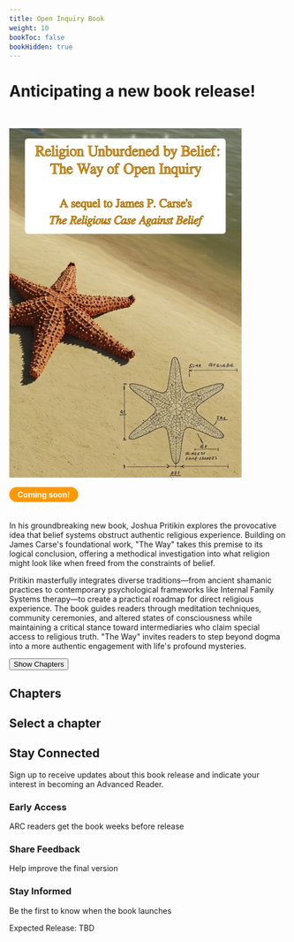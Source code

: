 ```yaml
---
title: Open Inquiry Book
weight: 10
bookToc: false
bookHidden: true
---
```


# Anticipating a new book release!

</br>

![Pritikin 202X](unburdened.webp)

<div style="display: inline-block; background-color: #ff9800; color: white; padding: 5px 15px; border-radius: 20px; font-weight: bold; margin-bottom: 20px;">Coming soon!</div>

In his groundbreaking new book, Joshua Pritikin explores the provocative idea that belief systems obstruct authentic religious experience. Building on James Carse's foundational work, "The Way" takes this premise to its logical conclusion, offering a methodical investigation into what religion might look like when freed from the constraints of belief.

Pritikin masterfully integrates diverse traditions—from ancient shamanic practices to contemporary psychological frameworks like Internal Family Systems therapy—to create a practical roadmap for direct religious experience. The book guides readers through meditation techniques, community ceremonies, and altered states of consciousness while maintaining a critical stance toward intermediaries who claim special access to religious truth. "The Way" invites readers to step beyond dogma into a more authentic engagement with life's profound mysteries.

<div class="toc-container">
  <div class="toc-mobile-toggle">
    <button id="toc-toggle-btn" class="toc-toggle-button">Show Chapters</button>
  </div>
  <div class="toc-chapters-list" id="toc-chapters">
    <h2 class="toc-heading">Chapters</h2>
    <!-- Chapters will be loaded here -->
  </div>
  <div class="toc-sections-list" id="toc-sections">
    <h2 class="toc-heading" id="toc-current-chapter">Select a chapter</h2>
    <!-- Sections will be loaded here -->
  </div>
</div>

<div class="signup-section">
 <div class="signup-container">
  <h2 class="signup-title">Stay Connected</h2>
  <p class="signup-text">Sign up to receive updates about this book release and indicate your interest in becoming an Advanced Reader.</p>
   
<div data-tf-live="01JTED9XC8FEK8E778MAH3E8TJ"></div><script src="//embed.typeform.com/next/embed.js"></script>
   
  <div class="benefits-list">
   <div class="benefit">
    <h3>Early Access</h3>
    <p>ARC readers get the book weeks before release</p>
   </div>
   <div class="benefit">
   <h3>Share Feedback</h3>
    <p>Help improve the final version</p>
   </div>
   <div class="benefit">
    <h3>Stay Informed</h3>
    <p>Be the first to know when the book launches</p>
   </div>
  </div>
   
  <div class="release-date">
   <p>Expected Release: TBD</p>
  </div>
 </div>
</div>


<script>
const tocData = [
    { level: 1, title: "Sacred Subtraction", hasExcerpt: "intro" },
    { level: 2, title: "Previously on Belief", hasExcerpt: "" },
    { level: 2, title: "Mystery School", hasExcerpt: "" },
    { level: 3, title: "Class Begins", hasExcerpt: "" },
    { level: 3, title: "Patience Grasshopper", hasExcerpt: "" },
    { level: 3, title: "Minimalist Mind", hasExcerpt: "" },
    { level: 3, title: "Process vs. Content", hasExcerpt: "" },
    { level: 2, title: "Morality", hasExcerpt: "" },
    { level: 3, title: "Unavoidable Choices", hasExcerpt: "" },
    { level: 3, title: "Carse's Moral Legacy", hasExcerpt: "" },
    { level: 2, title: "Belief vs. Knowledge", hasExcerpt: "" },
    { level: 3, title: "Gray Areas", hasExcerpt: "" },
    { level: 3, title: "Epistemic Cognition", hasExcerpt: "" },
    { level: 3, title: "Conclusion", hasExcerpt: "" },
    { level: 2, title: "Hidden Depths", hasExcerpt: "" },
    { level: 2, title: "Training the Inner Eye", hasExcerpt: "" },
    { level: 1, title: "Internal Family System", hasExcerpt: "" },
    { level: 2, title: "Western Psychotherapy", hasExcerpt: "" },
    { level: 3, title: "Ethical Stance", hasExcerpt: "" },
    { level: 3, title: "Constraint-Release", hasExcerpt: "" },
    { level: 2, title: "History", hasExcerpt: "" },
    { level: 2, title: "Methodological Note", hasExcerpt: "" },
    { level: 2, title: "Mental Injury", hasExcerpt: "injury" },
    { level: 2, title: "How to Use This Reference", hasExcerpt: "" },
    { level: 2, title: "Parts", hasExcerpt: "" },
    { level: 3, title: "Theory", hasExcerpt: "" },
    { level: 3, title: "Axioms", hasExcerpt: "" },
    { level: 3, title: "Practice", hasExcerpt: "" },
    { level: 2, title: "Self", hasExcerpt: "" },
    { level: 2, title: "Multiplicity", hasExcerpt: "" },
    { level: 2, title: "Direct Access", hasExcerpt: "" },
    { level: 3, title: "Examples", hasExcerpt: "" },
    { level: 3, title: "Resistance to Unblending", hasExcerpt: "" },
    { level: 3, title: "Being Explicit", hasExcerpt: "" },
    { level: 3, title: "Conclusion", hasExcerpt: "" },
    { level: 2, title: "Meeting Parts", hasExcerpt: "" },
    { level: 3, title: "Age", hasExcerpt: "" },
    { level: 3, title: "Gender", hasExcerpt: "" },
    { level: 3, title: "Self-Energy Circulation", hasExcerpt: "" },
    { level: 4, title: "Leading", hasExcerpt: "" },
    { level: 3, title: "Classification", hasExcerpt: "" },
    { level: 3, title: "Protectors", hasExcerpt: "" },
    { level: 3, title: "Polarizations", hasExcerpt: "" },
    { level: 3, title: "Exiles", hasExcerpt: "" },
    { level: 2, title: "Conducting Sessions", hasExcerpt: "" },
    { level: 2, title: "Psychological Interlude Complete", hasExcerpt: "" },
    { level: 1, title: "The Eldest Religion", hasExcerpt: "" },
    { level: 2, title: "A Novel Perspective", hasExcerpt: "" },
    { level: 2, title: "The Way of Open Inquiry", hasExcerpt: "" },
    { level: 3, title: "An Ideal Religion", hasExcerpt: "" },
    { level: 3, title: "Core Practices", hasExcerpt: "" },
    { level: 3, title: "Organizational Structure", hasExcerpt: "" },
    { level: 3, title: "Cultural Adaptability", hasExcerpt: "" },
    { level: 3, title: "Relationship with Politics", hasExcerpt: "" },
    { level: 3, title: "The Superior Path", hasExcerpt: "" },
    { level: 3, title: "Situating Our Approach", hasExcerpt: "" },
    { level: 2, title: "Word Play", hasExcerpt: "" },
    { level: 2, title: "Deep Time", hasExcerpt: "" },
    { level: 2, title: "Nassim Nicholas Taleb", hasExcerpt: "" },
    { level: 3, title: "The Lindy Effect", hasExcerpt: "" },
    { level: 3, title: "Via Negativa", hasExcerpt: "" },
    { level: 3, title: "The Barbell Strategy", hasExcerpt: "" },
    { level: 2, title: "Prehistory", hasExcerpt: "" },
    { level: 3, title: "Off the Record", hasExcerpt: "" },
    { level: 3, title: "Cave Art", hasExcerpt: "" },
    { level: 3, title: "Red Ochre", hasExcerpt: "" },
    { level: 3, title: "Historical Context", hasExcerpt: "" },
    { level: 2, title: "Anthropology of Religion", hasExcerpt: "" },
    { level: 3, title: "Historical Perspective", hasExcerpt: "" },
    { level: 3, title: "Our Dilemma", hasExcerpt: "" },
    { level: 2, title: "Esoteric Engine", hasExcerpt: "" },
    { level: 2, title: "Shamanism", hasExcerpt: "" },
    { level: 2, title: "Review", hasExcerpt: "" },
    { level: 1, title: "The Spirit World", hasExcerpt: "" },
    { level: 2, title: "Beyond Disbelief", hasExcerpt: "" },
    { level: 2, title: "How Beliefs Shape Reality", hasExcerpt: "" },
    { level: 2, title: "Scientific Investigations", hasExcerpt: "" },
    { level: 3, title: "Puzzles", hasExcerpt: "" },
    { level: 3, title: "Terminal Lucidity", hasExcerpt: "" },
    { level: 3, title: "REDs", hasExcerpt: "" },
    { level: 3, title: "Past-Life Memories", hasExcerpt: "" },
    { level: 3, title: "Explanations", hasExcerpt: "" },
    { level: 2, title: "Porosity", hasExcerpt: "" },
    { level: 2, title: "Amazonia", hasExcerpt: "" },
    { level: 3, title: "Beyond the Brochure", hasExcerpt: "" },
    { level: 3, title: "Communication", hasExcerpt: "" },
    { level: 3, title: "Healing", hasExcerpt: "" },
    { level: 3, title: "Social Conflict", hasExcerpt: "" },
    { level: 3, title: "Harm", hasExcerpt: "" },
    { level: 3, title: "Shaman-Spirit Relationship", hasExcerpt: "" },
    { level: 3, title: "Harmful Spirits", hasExcerpt: "" },
    { level: 3, title: "Spirit Removal Practices", hasExcerpt: "" },
    { level: 3, title: "Conclusion", hasExcerpt: "" },
    { level: 2, title: "Unwelcome Guests", hasExcerpt: "" },
    { level: 3, title: "Eviction Protocols", hasExcerpt: "" },
    { level: 3, title: "IFS", hasExcerpt: "" },
    { level: 3, title: "Extended Example", hasExcerpt: "" },
    { level: 2, title: "Alternatives to Death", hasExcerpt: "" },
    { level: 2, title: "Review", hasExcerpt: "" },
    { level: 1, title: "States of Consciousness", hasExcerpt: "" },
    { level: 2, title: "Drawing Lines in the Water", hasExcerpt: "" },
    { level: 2, title: "Strange Loop", hasExcerpt: "" },
    { level: 2, title: "Fuzzy Boundaries", hasExcerpt: "" },
    { level: 2, title: "Systematic Exploration", hasExcerpt: "" },
    { level: 3, title: "Getting Precise", hasExcerpt: "" },
    { level: 3, title: "Experiential Clarity", hasExcerpt: "" },
    { level: 3, title: "Psychological Relevance", hasExcerpt: "" },
    { level: 3, title: "Discussion", hasExcerpt: "" },
    { level: 2, title: "Playing with Pronouns", hasExcerpt: "" },
    { level: 3, title: "A Sacred Pause", hasExcerpt: "" },
    { level: 3, title: "Varela-Schwartz Model", hasExcerpt: "" },
    { level: 3, title: "Who's Driving?", hasExcerpt: "" },
    { level: 3, title: "Self Assessment", hasExcerpt: "" },
    { level: 3, title: "Limitations", hasExcerpt: "" },
    { level: 4, title: "Intimacy Gradients", hasExcerpt: "" },
    { level: 4, title: "Knowledge Spectrum", hasExcerpt: "" },
    { level: 4, title: "Verification", hasExcerpt: "" },
    { level: 4, title: "Temporal Dynamics", hasExcerpt: "" },
    { level: 4, title: "Implications", hasExcerpt: "" },
    { level: 3, title: "Discussion", hasExcerpt: "" },
    { level: 2, title: "Neurophenomenology", hasExcerpt: "" },
    { level: 3, title: "Embodiment in Cognitive Science", hasExcerpt: "" },
    { level: 3, title: "Mutual Constraints", hasExcerpt: "" },
    { level: 2, title: "Beyond the Ordinary", hasExcerpt: "" },
    { level: 3, title: "Departure Lounge", hasExcerpt: "" },
    { level: 3, title: "Why?", hasExcerpt: "" },
    { level: 3, title: "How?", hasExcerpt: "" },
    { level: 3, title: "Candidate Techniques", hasExcerpt: "" },
    { level: 3, title: "Authentication Challenges", hasExcerpt: "" },
    { level: 4, title: "Unfounded Optimism", hasExcerpt: "" },
    { level: 4, title: "Week 1: Rhythmic Disaster", hasExcerpt: "" },
    { level: 4, title: "Week 2: Float Tank Fiasco", hasExcerpt: "" },
    { level: 4, title: "Week 3: Sleep Deprivation Experiment", hasExcerpt: "" },
    { level: 4, title: "Week 4: Sweat Lodge Social Pressure", hasExcerpt: "" },
    { level: 4, title: "Week 5: Mushroom Misadventure", hasExcerpt: "" },
    { level: 4, title: "Week 6: Meditation Marathon", hasExcerpt: "" },
    { level: 4, title: "Week 7: Flow State Fumble", hasExcerpt: "" },
    { level: 4, title: "Week 8: The Reckoning", hasExcerpt: "" },
    { level: 3, title: "Intermediaries", hasExcerpt: "" },
    { level: 4, title: "Guide Gamble", hasExcerpt: "" },
    { level: 4, title: "Week 9: A Scientific Religious Community", hasExcerpt: "" },
    { level: 4, title: "Implications", hasExcerpt: "" },
    { level: 3, title: "Other Uses", hasExcerpt: "" },
    { level: 4, title: "Overview", hasExcerpt: "" },
    { level: 4, title: "Problem Solving", hasExcerpt: "" },
    { level: 4, title: "The Self-Healing Trap", hasExcerpt: "" },
    { level: 4, title: "Conclusion", hasExcerpt: "" },
    { level: 3, title: "Self-Concept", hasExcerpt: "" },
    { level: 3, title: "Triangulation", hasExcerpt: "" },
    { level: 2, title: "Field Operations Manual", hasExcerpt: "" },
    { level: 3, title: "Ground Rules", hasExcerpt: "" },
    { level: 3, title: "Mental Steering", hasExcerpt: "" },
    { level: 3, title: "Belief Amplification", hasExcerpt: "" },
    { level: 3, title: "Consent", hasExcerpt: "" },
    { level: 4, title: "Progression", hasExcerpt: "" },
    { level: 4, title: "Example", hasExcerpt: "" },
    { level: 3, title: "Setting", hasExcerpt: "" },
    { level: 3, title: "Difficulty as Growth", hasExcerpt: "" },
    { level: 3, title: "Meditation", hasExcerpt: "" },
    { level: 4, title: "Traditional Approach", hasExcerpt: "" },
    { level: 4, title: "Parts-Aware Approach", hasExcerpt: "" },
    { level: 4, title: "Effortlessness", hasExcerpt: "" },
    { level: 3, title: "Ego Through an IFS Lens", hasExcerpt: "" },
    { level: 3, title: "Cannabis", hasExcerpt: "" },
    { level: 4, title: "Overview", hasExcerpt: "" },
    { level: 4, title: "Steering vs. Riding the Rails", hasExcerpt: "" },
    { level: 3, title: "Psilocybin", hasExcerpt: "" },
    { level: 4, title: "Overview", hasExcerpt: "" },
    { level: 4, title: "Readiness Assessment", hasExcerpt: "" },
    { level: 4, title: "Integration", hasExcerpt: "" },
    { level: 3, title: "When to Consider Professional Help", hasExcerpt: "" },
    { level: 2, title: "Compass Check", hasExcerpt: "" },
    { level: 2, title: "Temptation", hasExcerpt: "" },
    { level: 3, title: "Ambiguous Ambition", hasExcerpt: "" },
    { level: 3, title: "Extreme Splitting", hasExcerpt: "" },
    { level: 3, title: "Ambiguous Examples", hasExcerpt: "" },
    { level: 3, title: "Amplified Temptation", hasExcerpt: "" },
    { level: 3, title: "Conclusion", hasExcerpt: "" },
    { level: 2, title: "Spirit Guides", hasExcerpt: "" },
    { level: 3, title: "Taking Stock", hasExcerpt: "" },
    { level: 3, title: "The DMT Portal", hasExcerpt: "" },
    { level: 3, title: "Parts or Guides?", hasExcerpt: "" },
    { level: 3, title: "Implications", hasExcerpt: "" },
    { level: 2, title: "Case Study: Dr. A", hasExcerpt: "" },
    { level: 3, title: "Training Program Structure", hasExcerpt: "" },
    { level: 3, title: "Progression of Events", hasExcerpt: "" },
    { level: 3, title: "Outcome and Implications", hasExcerpt: "" },
    { level: 2, title: "Case Study: Ian Thorson", hasExcerpt: "" },
    { level: 3, title: "Progression of Events", hasExcerpt: "" },
    { level: 3, title: "Analysis", hasExcerpt: "" },
    { level: 3, title: "Implications", hasExcerpt: "" },
    { level: 2, title: "The Way of Open Inquiry: An Update", hasExcerpt: "" },
    { level: 3, title: "An Ideal Religion", hasExcerpt: "" },
    { level: 3, title: "Core Practices", hasExcerpt: "" },
    { level: 3, title: "Organizational Structure", hasExcerpt: "" },
    { level: 2, title: "Conclusion", hasExcerpt: "" },
    { level: 2, title: "Review", hasExcerpt: "" },
    { level: 1, title: "Moral Growing Pains", hasExcerpt: "" },
    { level: 2, title: "Untying Our Binds", hasExcerpt: "" },
    { level: 2, title: "Ethical Failings", hasExcerpt: "" },
    { level: 2, title: "Human Sacrifice", hasExcerpt: "" },
    { level: 2, title: "Skeptic's Prayer", hasExcerpt: "" },
    { level: 3, title: "Taxonomy", hasExcerpt: "" },
    { level: 4, title: "Form and Content", hasExcerpt: "" },
    { level: 4, title: "Motive", hasExcerpt: "" },
    { level: 3, title: "Teleological Prayer", hasExcerpt: "" },
    { level: 3, title: "Fate's Hotline", hasExcerpt: "" },
    { level: 3, title: "Impact", hasExcerpt: "" },
    { level: 3, title: "A Polarization", hasExcerpt: "" },
    { level: 2, title: "Sacred Celebration", hasExcerpt: "" },
    { level: 3, title: "Foreplay", hasExcerpt: "" },
    { level: 3, title: "Orgasmic Meditation", hasExcerpt: "" },
    { level: 4, title: "Holy Strokes", hasExcerpt: "" },
    { level: 4, title: "Not Solitaire", hasExcerpt: "" },
    { level: 4, title: "Stigma", hasExcerpt: "" },
    { level: 2, title: "The Empathy Domino", hasExcerpt: "" },
    { level: 3, title: "Quiet Zone Ahead", hasExcerpt: "" },
    { level: 3, title: "Sentimentalism", hasExcerpt: "" },
    { level: 3, title: "Unity Experience", hasExcerpt: "" },
    { level: 4, title: "Mortality", hasExcerpt: "" },
    { level: 4, title: "Results", hasExcerpt: "" },
    { level: 4, title: "Mechanism", hasExcerpt: "" },
    { level: 3, title: "Golden Rule", hasExcerpt: "" },
    { level: 3, title: "Tenuous Conclusion", hasExcerpt: "" },
    { level: 2, title: "Going Global", hasExcerpt: "" },
    { level: 2, title: "Review", hasExcerpt: "" },
    { level: 1, title: "Ceremony", hasExcerpt: "" },
    { level: 2, title: "Meaninglessness", hasExcerpt: "" },
    { level: 3, title: "Existential Pickle", hasExcerpt: "" },
    { level: 3, title: "Nihilism", hasExcerpt: "" },
    { level: 3, title: "Responses", hasExcerpt: "" },
    { level: 2, title: "Model for Shared Transcendence", hasExcerpt: "" },
    { level: 2, title: "Group Meditation", hasExcerpt: "" },
    { level: 3, title: "The Big Stretch", hasExcerpt: "" },
    { level: 3, title: "Vipassana", hasExcerpt: "" },
    { level: 3, title: "Zen", hasExcerpt: "" },
    { level: 3, title: "Om Second Thought", hasExcerpt: "" },
    { level: 2, title: "Psychedelic Religions", hasExcerpt: "" },
    { level: 3, title: "Rainforest Rising", hasExcerpt: "" },
    { level: 3, title: "Ayahuasca", hasExcerpt: "" },
    { level: 3, title: "Which Tradition?", hasExcerpt: "" },
    { level: 3, title: "Verdict", hasExcerpt: "" },
    { level: 2, title: "Santo Daime", hasExcerpt: "" },
    { level: 3, title: "Tightrope Walk", hasExcerpt: "" },
    { level: 3, title: "History", hasExcerpt: "" },
    { level: 3, title: "Discipline", hasExcerpt: "" },
    { level: 3, title: "Mutual Constraints", hasExcerpt: "" },
    { level: 3, title: "Ceremonial Form", hasExcerpt: "" },
    { level: 4, title: "Uniforms", hasExcerpt: "" },
    { level: 4, title: "Roles", hasExcerpt: "" },
    { level: 4, title: "Everybody In, Nobody Out", hasExcerpt: "" },
    { level: 4, title: "Correction", hasExcerpt: "" },
    { level: 4, title: "Mimesis", hasExcerpt: "" },
    { level: 3, title: "Work as Members See It", hasExcerpt: "" },
    { level: 4, title: "Interviewees", hasExcerpt: "" },
    { level: 4, title: "Learnings", hasExcerpt: "" },
    { level: 4, title: "Discipline as Innovation", hasExcerpt: "" },
    { level: 3, title: "Nitpicks", hasExcerpt: "" },
    { level: 3, title: "Messianic Calling", hasExcerpt: "" },
    { level: 4, title: "Risk Management", hasExcerpt: "" },
    { level: 4, title: "Paolo Roberto", hasExcerpt: "" },
    { level: 4, title: "Other Brazilian Cases", hasExcerpt: "" },
    { level: 4, title: "Conclusion", hasExcerpt: "" },
    { level: 3, title: "Psychological Splitting", hasExcerpt: "" },
    { level: 4, title: "Exiling Language", hasExcerpt: "" },
    { level: 4, title: "Beyond Literal Meaning", hasExcerpt: "" },
    { level: 3, title: "Difficult Experiences", hasExcerpt: "" },
    { level: 3, title: "Diet", hasExcerpt: "" },
    { level: 2, title: "Consciousness Navigation Skills", hasExcerpt: "" },
    { level: 2, title: "The Way of Open Inquiry: Another Update", hasExcerpt: "" },
    { level: 3, title: "Expanding the Toolkit", hasExcerpt: "" },
    { level: 3, title: "Spirit Guide Channeling", hasExcerpt: "" },
    { level: 4, title: "Séance", hasExcerpt: "" },
    { level: 4, title: "Compared to Improv", hasExcerpt: "" },
    { level: 3, title: "Conclusion", hasExcerpt: "" },
    { level: 2, title: "Review", hasExcerpt: "" },
    { level: 1, title: "Epilogue", hasExcerpt: "" },
    { level: 2, title: "An Awkward Ending", hasExcerpt: "" },
    { level: 2, title: "Terrified", hasExcerpt: "" },
    { level: 2, title: "Apology to Carse", hasExcerpt: "" },
    { level: 2, title: "Sacred Kitchen", hasExcerpt: "" },
    { level: 3, title: "Culinary Mysticism", hasExcerpt: "" },
    { level: 3, title: "Establishing Sacred Space", hasExcerpt: "" },
    { level: 3, title: "The Harvest Phase", hasExcerpt: "" },
    { level: 3, title: "Sacred Preparation", hasExcerpt: "" },
    { level: 3, title: "The Fire Mysteries", hasExcerpt: "" },
    { level: 3, title: "Communion", hasExcerpt: "" },
    { level: 3, title: "Caught Red-Handed", hasExcerpt: "" },
    { level: 2, title: "The First Biannual Way of Open Inquiry International Conference", hasExcerpt: "" }
];

// Group the data by chapters
function organizeChapters(data) {
    const organized = [];
    let currentChapter = null;
    
    data.forEach(item => {
if (item.level === 1) {
    // This is a chapter
    currentChapter = {
title: item.title,
hasExcerpt: item.hasExcerpt,
sections: []
    };
    organized.push(currentChapter);
} else if (currentChapter) {
    // This is a section of the current chapter
    currentChapter.sections.push(item);
}
    });
    
    return organized;
}

const organizedToc = organizeChapters(tocData);

// Render chapters list
function renderChapters() {
    const chaptersContainer = document.getElementById('toc-chapters');
    chaptersContainer.innerHTML = '<h2 class="toc-heading">Chapters</h2>'; // Clear and add heading
    
    organizedToc.forEach((chapter, index) => {
const chapterElement = document.createElement('div');
chapterElement.className = 'toc-chapter-item';
chapterElement.textContent = chapter.title;
chapterElement.dataset.index = index;
chapterElement.addEventListener('click', function() {
    selectChapter(index);
});
chaptersContainer.appendChild(chapterElement);
    });
}

// Select and display a chapter's sections
function selectChapter(index) {
    // Update active chapter styling
    document.querySelectorAll('.toc-chapter-item').forEach(item => {
item.classList.remove('toc-active');
    });
    
    // Find the chapter element and add the active class
    const chapterElements = document.querySelectorAll('.toc-chapter-item');
    if (chapterElements && chapterElements[index]) {
chapterElements[index].classList.add('toc-active');
    }
    
    const chapter = organizedToc[index];
    
    // Clear and update sections container
    const sectionsContainer = document.getElementById('toc-sections');
    sectionsContainer.innerHTML = ''; // Clear the container
    
    // Add chapter title
    const headingElement = document.createElement('h2');
    headingElement.className = 'toc-heading';
    headingElement.id = 'toc-current-chapter';
    headingElement.textContent = chapter.title;
    sectionsContainer.appendChild(headingElement);
    
    // Add chapter itself as a link if it has an excerpt
    if (chapter.hasExcerpt) {
const chapterTitleElement = document.createElement('div');
chapterTitleElement.className = 'toc-section-item toc-section-level-0 toc-has-excerpt';
chapterTitleElement.textContent = chapter.title;
chapterTitleElement.addEventListener('click', function() {
    window.location.href = chapter.hasExcerpt;
});
sectionsContainer.appendChild(chapterTitleElement);
    }
    
    // Add all sections
    chapter.sections.forEach(section => {
const sectionElement = document.createElement('div');
sectionElement.className = `toc-section-item toc-section-level-${section.level - 1}`;

const titleElement = document.createElement('p');
titleElement.className = 'toc-section-title';
titleElement.textContent = section.title;

if (section.hasExcerpt) {
    titleElement.classList.add('toc-has-excerpt');
    titleElement.addEventListener('click', function() {
window.location.href = section.hasExcerpt;
    });
}

sectionElement.appendChild(titleElement);
sectionsContainer.appendChild(sectionElement);
    });
}

// Initialize the TOC interface
renderChapters();
if (organizedToc.length > 0) {
    selectChapter(0); // Select first chapter by default
}

</script>

<script>
document.addEventListener('DOMContentLoaded', function() {
const toggleBtn = document.getElementById('toc-toggle-btn');
const chaptersDiv = document.getElementById('toc-chapters');
const sectionsDiv = document.getElementById('toc-sections');

if (toggleBtn) {
toggleBtn.addEventListener('click', function() {
chaptersDiv.classList.toggle('toc-mobile-visible');

if (chaptersDiv.classList.contains('toc-mobile-visible')) {
toggleBtn.textContent = 'Hide Chapters';
sectionsDiv.style.display = 'none';
} else {
toggleBtn.textContent = 'Show Chapters';
sectionsDiv.style.display = 'block';
}
});
}

// Add click handler for chapter selection
// This would be part of your existing code that handles chapter selection
// When a chapter is selected on mobile, hide the chapters list and show the sections
const chapterItems = document.querySelectorAll('.toc-chapter-item');
chapterItems.forEach(item => {
item.addEventListener('click', function() {
if (window.innerWidth <= 768) {
chaptersDiv.classList.remove('toc-mobile-visible');
sectionsDiv.style.display = 'block';
toggleBtn.textContent = 'Show Chapters';
}
});
});
});
</script>
